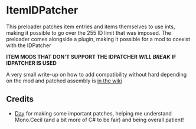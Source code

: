 # ItemIDPatcher
This preloader patches item entries and items themselves to use ints, making it possible to go over the 255 ID limit that was imposed.
The preloader comes alongside a plugin, making it possible for a mod to coexist with the IDPatcher

**ITEM MODS THAT DON'T SUPPORT THE IDPATCHER** ***WILL BREAK*** **IF IDPATCHER IS USED**

A very small write-up on how to add compatibility without hard depending on the mod and patched assembly is [in the wiki](https://github.com/NotestQ/ItemIDPatcher/wiki/How-to-add-compatibility)

## Credits
- [Day](https://github.com/wwwDayDream) for making some important patches, helping me understand Mono.Cecil (and a bit more of C# to be fair) and being overall patient!
